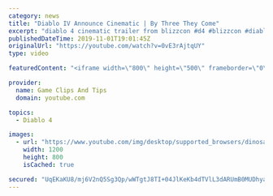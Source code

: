 ```yaml
---
category: news
title: "Diablo IV Announce Cinematic | By Three They Come"
excerpt: "diablo 4 cinematic trailer from blizzcon #d4 #blizzcon #diablo."
publishedDateTime: 2019-11-01T19:01:45Z
originalUrl: "https://youtube.com/watch?v=0vE3rAjtqUY"
type: video

featuredContent: "<iframe width=\"800\" height=\"500\" frameborder=\"0\" src=\"https://www.youtube.com/embed/0vE3rAjtqUY\" allow=\"accelerometer; autoplay; encrypted-media; gyroscope; picture-in-picture\" allowfullscreen></iframe>"

provider:
  name: Game Clips And Tips
  domain: youtube.com

topics:
  - Diablo 4

images:
  - url: "https://www.youtube.com/img/desktop/supported_browsers/dinosaur.png"
    width: 1200
    height: 800
    isCached: true

secured: "UqEKaKU8/mj6V2nQ5Sg3Qp/wWTgtJ8TI+04JlKeKb4dTVlL3dARUmB0MUDhyaEHzwHUu/6p0O0bqrzgcYfxI4Fo6TYKkkckipCyqCm4dWr8Ox+xVw+qNnw+XedKdzUew/wweMO8q2gZlMw5rA0XSN9ACk4hfdwcV6+fYnKOHM64CVqDf27s0wKQUVtm8MkZYP5/zljm44kO6+NkOPAns5KypDFh9tFV4e4je7rmxY18xM4l8yP/fSajGS2+ds04N05XLDIozZXDWVbgBDZP3MfKWv7GUDh0QBh303pmoYB/5O4kULvsLSHeB4Gkn4oAYPdnU8flnBxAMsKMHTmYroSK+THUVKe6gE+h1pdMHCupaPnre37ouaItaCnkNOUxhk8/xNRSkR2wdwW8T+zVMQw==;0hV5HEbqE5ijSO/eobfj+g=="
---
```


